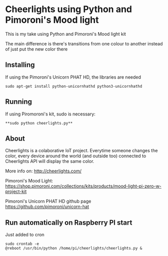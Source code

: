 # Cheerlights using Python and Pimoroni's Mood light

This is my take using Python and Pimoroni's Mood light kit

The main difference is there's transitions from one colour to another
instead of just put the new color there

## Installing
If using the Pimoroni's Unicorn PHAT HD, the libraries are needed


    sudo apt-get install python-unicornhathd python3-unicornhathd


## Running

If using Piromoroni's kit, sudo is necessary:

    **sudo python cheerlights.py**

## About
Cheerlights is a colaborative IoT project. Everytime someone changes the color, every device around the world 
(and outside too) connected to Cheerlights API will display the same color.

More info on: http://cheerlights.com/

Pimoroni's Mood Light:
https://shop.pimoroni.com/collections/kits/products/mood-light-pi-zero-w-project-kit

Pimoroni's Unicorn PHAT HD github page
https://github.com/pimoroni/unicorn-hat


## Run automatically on Raspberry PI start 

Just added to cron

    sudo crontab -e
    @reboot /usr/bin/python /home/pi/cheerlights/cheerlights.py &


